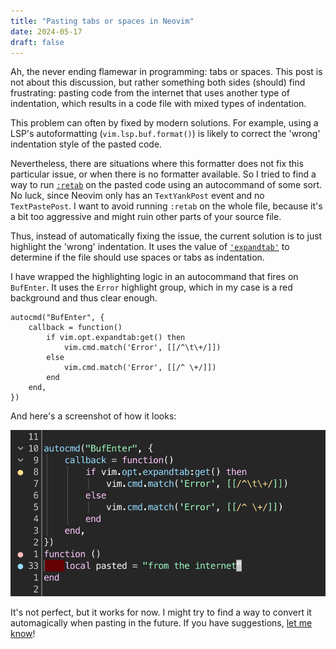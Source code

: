 ```yaml
---
title: "Pasting tabs or spaces in Neovim"
date: 2024-05-17
draft: false
---
```


Ah, the never ending flamewar in programming: tabs or spaces. This post is not
about this discussion, but rather something both sides (should) find
frustrating: pasting code from the internet that uses another type of
indentation, which results in a code file with mixed types of indentation.

This problem can often by fixed by modern solutions. For example, using a LSP's
autoformatting (`vim.lsp.buf.format()`) is likely to correct the 'wrong'
indentation style of the pasted code.

Nevertheless, there are situations where this formatter does not fix this
particular issue, or when there is no formatter available. So I tried to find a
way to run [`:retab`](https://neovim.io/doc/user/change.html#%3Aretab) on the
pasted code using an autocommand of some sort. No luck, since Neovim only has
an `TextYankPost` event and no `TextPastePost`. I want to avoid running
`:retab` on the whole file, because it's a bit too aggressive and might ruin
other parts of your source file.

Thus, instead of automatically fixing the issue, the current solution is to
just highlight the 'wrong' indentation. It uses the value of
[`'expandtab'`](https://neovim.io/doc/user/options.html#'expandtab') to
determine if the file should use spaces or tabs as indentation.

I have wrapped the highlighting logic in an autocommand that fires on
`BufEnter`. It uses the `Error` highlight group, which in my case is a red
background and thus clear enough.

```
autocmd("BufEnter", {
	callback = function()
		if vim.opt.expandtab:get() then
			vim.cmd.match('Error', [[/^\t\+/]])
		else
			vim.cmd.match('Error', [[/^ \+/]])
		end
	end,
})
```

And here's a screenshot of how it looks:

![Screenshot](./highlight-indentation.png)

It's not perfect, but it works for now. I might try to find a way to convert it
automagically when pasting in the future. If you have suggestions, [let me
know](/contact)!
